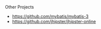 Other Projects

- https://github.com/mybatis/mybatis-3
- https://github.com/jhipster/jhipster-online
